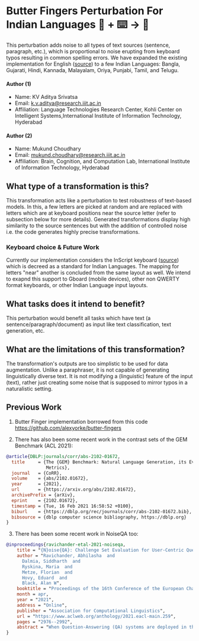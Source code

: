 # Butter Fingers Perturbation For Indian Languages 🦎 + ⌨️ → 🦚
This perturbation adds noise to all types of text sources (sentence, paragraph, etc.), which is proportional to noise erupting from keyboard typos resulting in common spelling errors. We have expanded the existing implementation for English ([source](https://github.com/GEM-benchmark/NL-Augmenter/tree/main/transformations/butter_fingers_perturbation)) to a few Indian Languages: Bangla, Gujarati, Hindi, Kannada, Malayalam, Oriya, Punjabi, Tamil, and Telugu.

#### Author (1)
- Name: KV Aditya Srivatsa
- Email: k.v.aditya@research.iiit.ac.in
- Affiliation: Language Technologies Research Center, Kohli Center on Intelligent Systems,International Institute of Information Technology, Hyderabad

#### Author (2)
- Name: Mukund Choudhary
- Email: mukund.choudhary@research.iiit.ac.in
- Affiliation: Brain, Cognition, and Computation Lab, International Institute of Information Technology, Hyderabad

## What type of a transformation is this?
This transformation acts like a perturbation to test robustness of text-based models. In this, a few letters are picked at random and are replaced with letters which are at keyboard positions near the source letter (refer to subsection below for more details). Generated transformations display high similarity to the source sentences but with the addition of controlled noise i.e. the code generates highly precise transformations.

### Keyboard choice & Future Work
Currently our implementation considers the InScript keyboard ([source](https://en.wikipedia.org/wiki/InScript_keyboard)) which is decreed as a standard for Indian Languages. The mapping for letters "near" another is concluded from the same layout as well. We intend to exapnd this support to Gboard (mobile devices), other non QWERTY format keyboards, or other Indian Language input layouts.

## What tasks does it intend to benefit?
This perturbation would benefit all tasks which have text (a sentence/paragraph/document) as input like text classification, text generation, etc. 

## What are the limitations of this transformation?
The transformation's outputs are too simplistic to be used for data augmentation. Unlike a paraphraser, it is not capable of generating linguistically diverse text. It is not modifying a (linguistic) feature of the input (text), rather just creating some noise that is supposed to mirror typos in a naturalistic setting.

## Previous Work
1) Butter Finger implementation borrowed from this code https://github.com/alexyorke/butter-fingers

2) There has also been some recent work in the contrast sets of the GEM Benchmark (ACL 2021):
```bibtex
@article{DBLP:journals/corr/abs-2102-01672,
  title     = {The {GEM} Benchmark: Natural Language Generation, its Evaluation and
               Metrics},
  journal   = {CoRR},
  volume    = {abs/2102.01672},
  year      = {2021},
  url       = {https://arxiv.org/abs/2102.01672},
  archivePrefix = {arXiv},
  eprint    = {2102.01672},
  timestamp = {Tue, 16 Feb 2021 16:58:52 +0100},
  biburl    = {https://dblp.org/rec/journals/corr/abs-2102-01672.bib},
  bibsource = {dblp computer science bibliography, https://dblp.org}
}
```

3) There has been some recent work in NoiseQA too:
```bibtex
@inproceedings{ravichander-etal-2021-noiseqa,
    title = "{N}oise{QA}: Challenge Set Evaluation for User-Centric Question Answering",
    author = "Ravichander, Abhilasha  and
      Dalmia, Siddharth  and
      Ryskina, Maria  and
      Metze, Florian  and
      Hovy, Eduard  and
      Black, Alan W",
    booktitle = "Proceedings of the 16th Conference of the European Chapter of the Association for Computational Linguistics: Main Volume",
    month = apr,
    year = "2021",
    address = "Online",
    publisher = "Association for Computational Linguistics",
    url = "https://www.aclweb.org/anthology/2021.eacl-main.259",
    pages = "2976--2992",
    abstract = "When Question-Answering (QA) systems are deployed in the real world, users query them through a variety of interfaces, such as speaking to voice assistants, typing questions into a search engine, or even translating questions to languages supported by the QA system. While there has been significant community attention devoted to identifying correct answers in passages assuming a perfectly formed question, we show that components in the pipeline that precede an answering engine can introduce varied and considerable sources of error, and performance can degrade substantially based on these upstream noise sources even for powerful pre-trained QA models. We conclude that there is substantial room for progress before QA systems can be effectively deployed, highlight the need for QA evaluation to expand to consider real-world use, and hope that our findings will spur greater community interest in the issues that arise when our systems actually need to be of utility to humans.",
}
```
